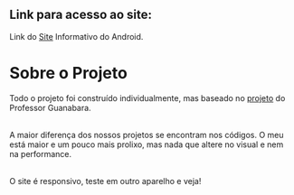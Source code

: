 ## Link para acesso ao site:

Link do [Site](https://andersonr-o.github.io/Html-Css/Projeto-Android/site-desafio.html) Informativo do Android.


# Sobre o Projeto

Todo o projeto foi construído individualmente, mas baseado no [projeto](https://github.com/gustavoguanabara/html-css/tree/master/desafios/modulo-02/d010) do Professor Guanabara.<br><br>

A maior diferença dos nossos projetos se encontram nos códigos. O meu está maior e um pouco mais prolixo, mas nada que altere no visual e nem na performance.<br><br>

O site é responsivo, teste em outro aparelho e veja!
